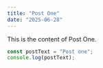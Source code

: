 ```yaml
---
title: "Post One"
date: "2025-06-28"
---
```


This is the content of Post One.

```js
const postText = "Post one";
console.log(postText);
```
